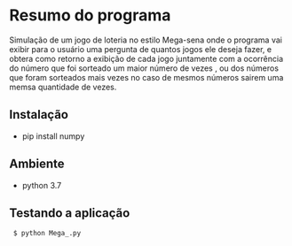 # Resumo do programa
Simulação de um jogo de loteria no estilo Mega-sena onde o programa vai exibir para o usuário uma pergunta de quantos jogos
ele deseja fazer, e obtera como retorno a exibição de cada jogo juntamente com a ocorrência do número que foi sorteado um 
maior número de vezes , ou dos números que foram sorteados mais vezes no caso de mesmos números sairem uma memsa quantidade
de vezes.

## Instalação
 - pip install numpy
## Ambiente 

 - python 3.7
 
##  Testando a aplicação
```
 $ python Mega_.py 
```
